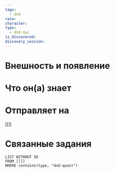 ```yaml
---
tags:
  - dnd
race: 
character: 
type:
  - dnd-npc
is_discovered: 
discovery_session:
---
```

# Внешность и появление


# Что он(а) знает

# Отправляет на
[[]]



# Cвязанные задания


```dataview
LIST WITHOUT ID
FROM [[]]
WHERE contains(type, "dnd-quest")
```
